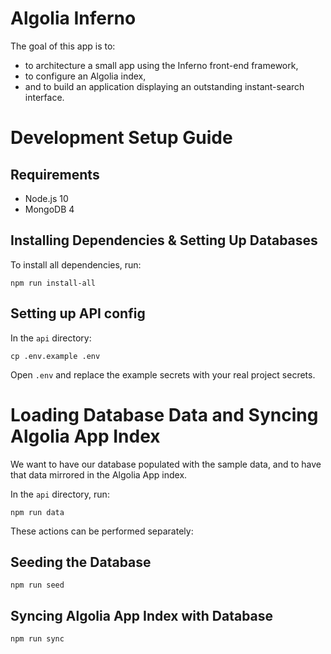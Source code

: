 # Algolia Inferno

The goal of this app is to:

- to architecture a small app using the Inferno front-end framework,
- to configure an Algolia index,
- and to build an application displaying an outstanding instant-search interface.

# Development Setup Guide

## Requirements

* Node.js 10
* MongoDB 4

## Installing Dependencies & Setting Up Databases

To install all dependencies, run:

```
npm run install-all
```

## Setting up API config

In the `api` directory:

```
cp .env.example .env
```

Open `.env` and replace the example secrets with your real project secrets.

# Loading Database Data and Syncing Algolia App Index

We want to have our database populated with the sample data, and to have that data mirrored in the Algolia App index.

In the `api` directory, run:

```
npm run data
```

These actions can be performed separately:

## Seeding the Database

```
npm run seed
```

## Syncing Algolia App Index with Database

```
npm run sync
```
